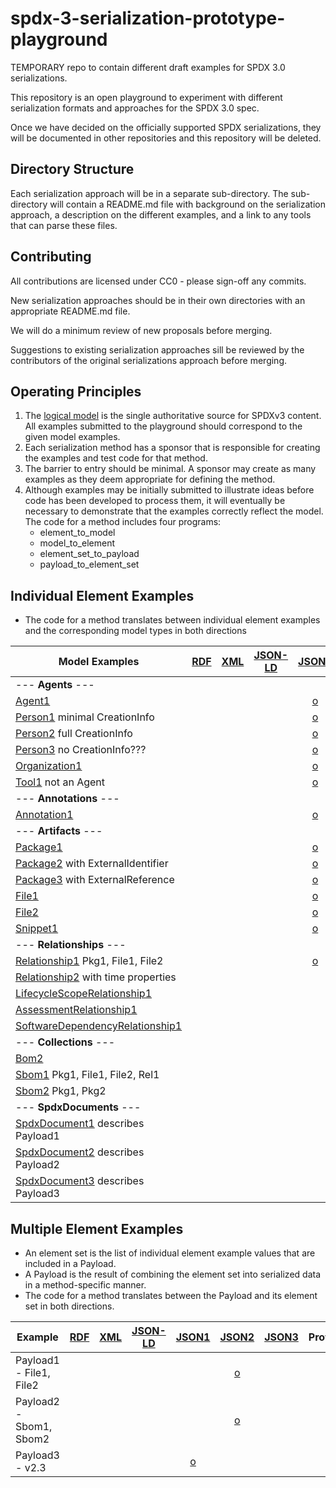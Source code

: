 # spdx-3-serialization-prototype-playground
TEMPORARY repo to contain different draft examples for SPDX 3.0 serializations.

This repository is an open playground to experiment with different serialization formats and approaches for the SPDX 3.0 spec.

Once we have decided on the officially supported SPDX serializations, they will be documented in other repositories and this repository will be deleted.

## Directory Structure
Each serialization approach will be in a separate sub-directory.
The sub-directory will contain a README.md file with background on the serialization approach, a description on the different examples, and a link to any tools that can parse these files.

## Contributing
All contributions are licensed under CC0 - please sign-off any commits.

New serialization approaches should be in their own directories with an appropriate README.md file.

We will do a minimum review of new proposals before merging.

Suggestions to existing serialization approaches sill be reviewed by the contributors of the original serializations approach before merging.

## Operating Principles
1. The [logical model](https://github.com/spdx/spdx-3-model/tree/main/model) is the single authoritative source for SPDXv3 content.
All examples submitted to the playground should correspond to the given model examples.
2. Each serialization method has a sponsor that is responsible for creating the examples and test code for that method.
3. The barrier to entry should be minimal. A sponsor may create as many examples as they deem appropriate for defining the method.
4. Although examples may be initially submitted to illustrate ideas before code has been developed to process them, it will
eventually be necessary to demonstrate that the examples correctly reflect the model.
The code for a method includes four programs:
    * element_to_model
    * model_to_element
    * element_set_to_payload
    * payload_to_element_set

## Individual Element Examples
* The code for a method translates between individual element examples and the corresponding model types in both directions

| Model Examples                                                | [RDF](rdf/README.md) | [XML](xml/README.md) | [JSON-LD](jsonld/README.md) |        [JSON1](json1/README.md)        |        [JSON2](json2/README.md)         | [JSON3](json3/README.md) | Protobuf | CBOR | YAML | [Text1](text1/README.md) |
|---------------------------------------------------------------|:--------------------:|----------------------|-----------------------------|:--------------------------------------:|:---------------------------------------:|--------------------------|----------|:----:|------|:------------------------:|
| --- **Agents** ---                                            |                      |                      |                             |                                        |                                         |                          |          |      |      |                          |
| [Agent1](ex/agent.md)                                      |                      |                      |                             |    [o](json1/examples/agent1.json)     |     [o](json2/examples/agent1.json)     |                          |          |      |      |                          |
| [Person1](ex/person1.md) minimal CreationInfo              |                      |                      |                             |    [o](json1/examples/person1.json)    |    [o](json2/examples/person1.json)     |                          |          |      |      |                          |
| [Person2](ex/person2.md) full CreationInfo                 |                      |                      |                             |    [o](json1/examples/person2.json)    |    [o](json2/examples/person2.json)     |                          |          |      |      |                          |
| [Person3](ex/person3.md) no CreationInfo???                |                      |                      |                             |    [o](json1/examples/person3.json)    |    [o](json2/examples/person3.json)     |                          |          |      |      |                          |
| [Organization1](ex/organization1.md)                       |                      |                      |                             |     [o](json1/examples/org1.json)      |      [o](json2/examples/org1.json)      |                          |          |      |      |                          |
| [Tool1](ex/tool1.md) not an Agent                          |                      |                      |                             |     [o](json2/examples/tool1.json)     |     [o](json2/examples/tool1.json)      |                          |          |      |      |                          |
| --- **Annotations** ---                                       |                      |                      |                             |                                        |                                         |                          |          |      |      |                          |
| [Annotation1](ex/annotation1.md)                           |                      |                      |                             |  [o](json1/examples/annotation1.json)  |  [o](json2/examples/annotation1.json)   |                          |          |      |      |                          |
| --- **Artifacts** ---                                         |                      |                      |                             |                                        |                                         |                          |          |      |      |                          |
| [Package1](ex/package1.md)                                 |                      |                      |                             |   [o](json1/examples/package1.json)    |    [o](json2/examples/package1.json)    |                          |          |      |      |                          |
| [Package2](ex/package2.md) with ExternalIdentifier         |                      |                      |                             |   [o](json1/examples/package2.json)    |                                         |                          |          |      |      |                          |
| [Package3](ex/package3.md) with ExternalReference          |                      |                      |                             |   [o](json1/examples/package3.json)    |                                         |                          |          |      |      |                          |
| [File1](ex/file1.md)                                       |                      |                      |                             |     [o](json1/examples/file1.json)     |     [o](json2/examples/file1.json)      |                          |          |      |      |                          |
| [File2](ex/file2.md)                                       |                      |                      |                             |     [o](json1/examples/file2.json)     |     [o](json2/examples/file2.json)      |                          |          |      |      |                          |
| [Snippet1](ex/snippet1.md)                                 |                      |                      |                             |   [o](json1/examples/snippet1.json)    |                                         |                          |          |      |      |                          |
| --- **Relationships** ---                                     |                      |                      |                             |                                        |                                         |                          |          |      |      |                          |
| [Relationship1](ex/relationship1.md) Pkg1, File1, File2    |                      |                      |                             | [o](json1/examples/relationship1.json) |                                         |                          |          |      |      |                          |
| [Relationship2](ex/relationship2.md) with time properties  |                      |                      |                             |                                        |                                         |                          |          |      |      |                          |
| [LifecycleScopeRelationship1](ex/lcsrelationship1.md)      |                      |                      |                             |                                        |                                         |                          |          |      |      |                          |
| [AssessmentRelationship1](ex/assessmentrelationship1.md)   |                      |                      |                             |                                        |                                         |                          |          |      |      |                          |
| [SoftwareDependencyRelationship1](ex/swdeprelationshpi.md) |                      |                      |                             |                                        |                                         |                          |          |      |      |                          |
| --- **Collections** ---                                       |                      |                      |                             |                                        |                                         |                          |          |      |      |                          |
| [Bom2](ex/bom1.md)                                         |                      |                      |                             |                                        |                                         |                          |          |      |      |                          |
| [Sbom1](ex/sbom1.md) Pkg1, File1, File2, Rel1              |                      |                      |                             |                                        |     [o](json2/examples/sbom1.json)      |                          |          |      |      |                          |
| [Sbom2](ex/sbom2.md) Pkg1, Pkg2                            |                      |                      |                             |                                        |     [o](json2/examples/sbom1.json)      |                          |          |      |      |                          |
| --- **SpdxDocuments** ---                                     |                      |                      |                             |                                        |                                         |                          |          |      |      |                          |
| [SpdxDocument1](ex/spdxdocument1.md) describes Payload1    |                      |                      |                             |                                        | [o](json2/examples/spdx_document1.json) |                          |          |      |      |                          |
| [SpdxDocument2](ex/spdxdocument2.md) describes Payload2    |                      |                      |                             |                                        | [o](json2/examples/spdx_document2.json) |                          |          |      |      |                          |
| [SpdxDocument3](ex/spdxdocument3.md) describes Payload3    |                      |                      |                             |                                        | [o](json2/examples/spdx_document3.json) |                          |          |      |      |                          |

## Multiple Element Examples
* An element set is the list of individual element example values that are included in a Payload.  
* A Payload is the result of combining the element set into serialized data in a method-specific manner.
* The code for a method translates between the Payload and its element set in both directions. 

| Example                 | [RDF](rdf/README.md) | [XML](xml/README.md) | [JSON-LD](jsonld/README.md) |       [JSON1](json_ld/README.md)       |        [JSON2](json1/README.md)        | [JSON3](json2/README.md) | Protobuf | CBOR | YAML | [Text1](text1/README.md) |
|-------------------------|:--------------------:|----------------------|-----------------------------|:--------------------------------------:|:--------------------------------------:|--------------------------|----------|:----:|------|:------------------------:|
| Payload1 - File1, File2 |                      |                      |                             |                                        | [o](json2/examples/spdx_payload1.json) |                          |          |      |      |                          |
| Payload2 - Sbom1, Sbom2 |                      |                      |                             |                                        | [o](json2/examples/spdx_payload2.json) |                          |          |      |      |                          |
| Payload3 - v2.3         |                      |                      |                             | [o](json1/examples/spdx_payload3.json) |                                        |                          |          |      |      |                          |

